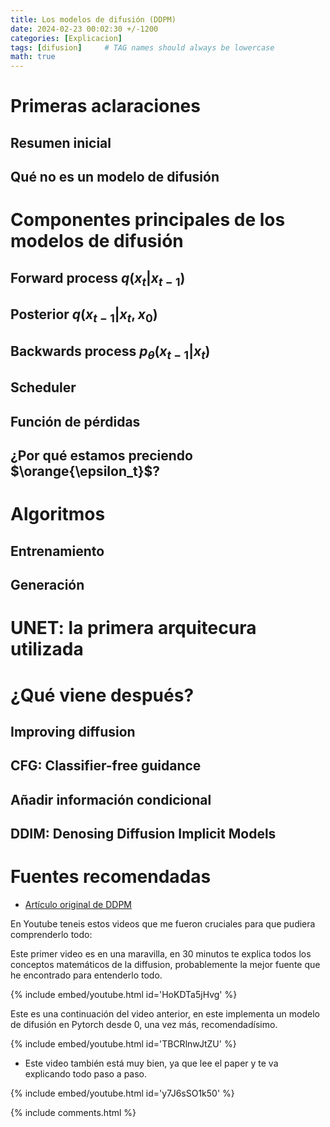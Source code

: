 ```yaml
---
title: Los modelos de difusión (DDPM)
date: 2024-02-23 00:02:30 +/-1200
categories: [Explicacion]
tags: [difusion]     # TAG names should always be lowercase
math: true
---
```



# Primeras aclaraciones

## Resumen inicial

## Qué no es un modelo de difusión

# Componentes principales de los modelos de difusión

## Forward process $q(x_t|x_{t-1})$

## Posterior $q(x_{t-1}|x_t, x_0)$

## Backwards process $p_{\theta}(x_{t-1}|x_t)$

## Scheduler

## Función de pérdidas

## ¿Por qué estamos preciendo $\orange{\epsilon_t}$?

# Algoritmos

## Entrenamiento

## Generación

# UNET: la primera arquitecura utilizada

# ¿Qué viene después?

## Improving diffusion

## CFG: Classifier-free guidance

## Añadir información condicional

## DDIM: Denosing Diffusion Implicit Models

# Fuentes recomendadas

- [Artículo original de DDPM](https://arxiv.org/pdf/2006.11239.pdf)

En Youtube teneis estos videos que me fueron cruciales para que pudiera comprenderlo todo:

Este primer video es en una maravilla, en 30 minutos te explica todos los conceptos matemáticos de la diffusion, probablemente la mejor fuente que he encontrado para entenderlo todo.

{% include embed/youtube.html id='HoKDTa5jHvg' %}


Este es una continuación del video anterior, en este implementa un modelo de difusión en Pytorch desde 0, una vez más, recomendadísimo.

{% include embed/youtube.html id='TBCRlnwJtZU' %}

- Este video también está muy bien, ya que lee el paper y te va explicando todo paso a paso.

{% include embed/youtube.html id='y7J6sSO1k50' %}


{% include comments.html %}
